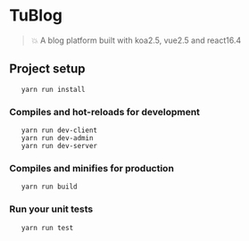 # TuBlog

> 💥 A blog platform built with koa2.5, vue2.5 and react16.4

## Project setup
```
   yarn run install
```

### Compiles and hot-reloads for development
```
   yarn run dev-client
   yarn run dev-admin
   yarn run dev-server
```

### Compiles and minifies for production
```
   yarn run build
```


### Run your unit tests
```
   yarn run test
```




